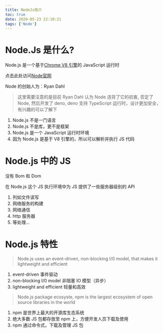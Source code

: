 ```yaml
---
title: NodeJs简介
toc: true
date: 2020-05-23 22:10:21
tags: ['Node']
---
```


# Node.Js 是什么?

Node.js 是一个基于<a href="https://v8.dev/" target="_blank">Chrome V8 引擎</a>的 JavaScript 运行时

点击此处访问<a href="https://nodejs.org/zh-cn/" target="_blank">Node官网</a>

Node 的创始人为：Ryan Dahl

> 这里需要注意的是目前 Ryan Dahl 认为 Node 违背了它的初衷, 否定了 Node, 然后开发了 deno, deno 支持 TypeScript 运行时，设计更加安全，有兴趣的可以了解下


1. Node.js 不是一门语言
2. Node.js 不是库，更不是框架
3. Node.js 是一个 JavaScript 运行时环境
4. 因为 Node.js 是基于 V8 引擎的，所以可以解析并执行 JS 代码





# Node.js 中的 JS

没有 Bom 和 Dom

在 Node.js 这个 JS 执行环境中为 JS 提供了一些服务器级别的 API

1. 列如文件读写
2. 网络服务的构建
3. 网络通信
4. http 服务器
5. 等处理...





# Node.js 特性

> Node.js uses an event-driven, non-blocking I/0 model, that makes it lightweight and efficient 

1. event-driven 事件驱动
2. non-blocking I/0 model 非阻塞 IO 模型（异步）
3. lightweight and efficient 轻量和高效

> Node.js package ecosyste, npm is the largest ecosystem of open source libraries in the world

1. npm 是世界上最大的开源库生态系统
2. 绝大多数 JS 包都存放至 npm 上，方便开发人员下载及使用
3. npm 通过命令式，下载及管理 JS 包

